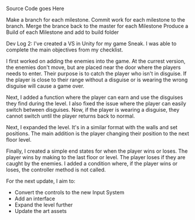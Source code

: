 Source Code goes Here

Make a branch for each milestone.
Commit work for each milestone to the branch.
Merge the brance back to the master for each Milestone
Produce a Build of each Milestone and add to build folder 

Dev Log 2:
I've created a VS in Unity for my game Sneak. I was able to complete the main objectives from
my checklist.

I first worked on adding the enemies into the game. At the currest version, the enemies don't move,
but are placed near the door where the players needs to enter. Their purpose is to catch the player 
who isn't in disguise. If the player is close to their range without a disguise or is wearing the wrong
disguise will cause a game over.

Next, I added a function where the player can earn and use the disguises they find during the level.
I also fixed the issue where the player can easily switch between disguises. Now, if the player is 
wearing a disguise, they cannot switch until the player returns back to normal. 

Next, I expanded the level. It's in a similar format with the walls and set positions. The main addition
is the player changing their position to the next floor level. 

Finally, I created a simple end states for when the player wins or loses. The player wins by making to the
last floor or level. The player loses if they are caught by the enemies. I added a condition where, if the
player wins or loses, the controller method is not called. 

For the next update, I aim to:
* Convert the controls to the new Input System
* Add an interface
* Expand the level further
* Update the art assets